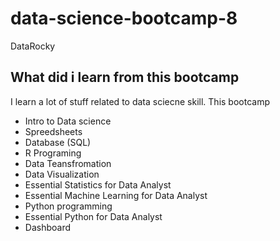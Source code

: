# data-science-bootcamp-8
DataRocky

## What did i learn from this bootcamp

I learn a lot of stuff related to data sciecne skill. This bootcamp

- Intro to Data science
- Spreedsheets
- Database (SQL)
- R Programing
- Data Teansfromation
- Data Visualization
- Essential Statistics for Data Analyst
- Essential Machine Learning for Data Analyst
- Python programming
- Essential Python for Data Analyst
- Dashboard

  

